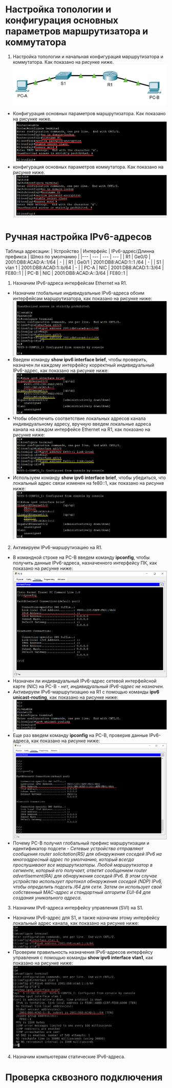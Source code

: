 # Настройка топологии и конфигурация основных параметров маршрутизатора и коммутатора
1. Настройка топологии и начальная конфигурация маршрутизатора и коммутатора. Как показано на рисунке ниже.
![](https://github.com/devops-user/otus/blob/main/homeworks/homework_08/images/topology.png)
  * Конфигурация основных параметров маршрутизатора. Как показано на рисунке ниже.
![](https://github.com/devops-user/otus/raw/main/homeworks/homework_08/images/base_cfg_router.png)
  * конфигурация основных параметров коммутатора. Как показано на рисунке ниже.
![](https://github.com/devops-user/otus/raw/main/homeworks/homework_02/images/base_cfg.png)

# Ручная настройка IPv6-адресов
Таблица адресации:
| Устройство | Интерфейс | IPv6-адрес/Длинна префикса | Шлюз по умолчанию |
|--- | --- | --- | --- |
| R1 | Ge0/0 | 2001:DB8:ACAD:A::1/64 | - |
| R1 | Ge0/1 | 2001:DB8:ACAD:1::1 /64 | - |
| S1 | vlan 1 | 2001:DB8:ACAD:1::b/64 | - |
| PC-A | NIC | 2001:DB8:ACAD:1::3/64 | FE80::1 |
| PC-B | NIC | 2001:DB8:ACAD:A::3/64 | FE80::1 |

1. Назначим IPv6-адреса интерфейсам Ethernet на R1.
  * Назначим глобальные индивидуальные IPv6-адреса обоим интерфейсам маршрутизатора, как показано на рисунке ниже:
![](https://github.com/devops-user/otus/raw/main/homeworks/homework_08/images/router_ipv6.png)
  * Введем команду **show ipv6 interface brief**, чтобы проверить, назначен ли каждому интерфейсу корректный индивидуальный IPv6-адрес, как показано на рисунке ниже:
![](https://github.com/devops-user/otus/raw/main/homeworks/homework_08/images/router_sh_br.png)
  * Чтобы обеспечить соответствие локальных адресов канала индивидуальному адресу, вручную введем локальные адреса канала на каждом интерфейсе Ethernet на R1, как показано на рисунке ниже:
![](https://github.com/devops-user/otus/raw/main/homeworks/homework_08/images/router_link_local.png)
  * Используем команду **show ipv6 interface brief**, чтобы убедиться, что локальный адрес связи изменен на fe80::1, как показано на рисунке ниже:
![](https://github.com/devops-user/otus/raw/main/homeworks/homework_08/images/router_sh_br_2.png)
2. Активируем IPv6-маршрутизацию на R1.
  * В командной строке на PC-B введем команду **ipconfig**, чтобы получить данные IPv6-адреса, назначенного интерфейсу ПК, как показано на рисунке ниже:
![](https://github.com/devops-user/otus/raw/main/homeworks/homework_08/images/PC_B_1.png)
  * Назначен ли индивидуальный IPv6-адрес сетевой интерфейсной карте (NIC) на PC-B - *нет, индивидуальный IPv6-адрес не назначен.*
  * Активируем IPv6-маршрутизацию на R1 с помощью команды **ipv6 unicast-routing**, как показано на рисунке ниже:
![](https://github.com/devops-user/otus/raw/main/homeworks/homework_08/images/router_unicast_r.png)
  * Еще раз введем команду **ipconfig** на PC-B, проверив данные IPv6-адреса, как показано на рисунке ниже:
![](https://github.com/devops-user/otus/raw/main/homeworks/homework_08/images/PC_B_2.png)
  * Почему PC-B получил глобальный префикс маршрутизации и идентификатор подсети - *Сетевые устройства отправляют сообщения router solicitation(RS) для обнаружения соседей IPv6 на многоадресный адрес по умолчанию, который всегда прослушивают все маршрутизаторы. Любой маршрутизатор в сегменте, который его получает, ответит сообщением router advertisement(RA) для обнаружения соседей IPv6. В этом случае устройство использует протокол обнаружения соседей (NDP) IPv6, чтобы определить подсеть /64 для сети. Затем он использует свой собственный MAC-адрес и стандартный алгоритм EUI-64 для создания уникального адреса.*
3. Назначим IPv6-адреса интерфейсу управления (SVI) на S1.
  * Назначим IPv6-адрес для S1, и также назначим этому интерфейсу локальный адрес канала, как показано на рисунке ниже:
![](https://github.com/devops-user/otus/raw/main/homeworks/homework_08/images/S1_IP.png)
  * Проверим правильность назначения IPv6-адресов интерфейсу управления с помощью команды **show ipv6 interface vlan1**, как показано на рисунке ниже:
![](https://github.com/devops-user/otus/raw/main/homeworks/homework_08/images/S1_sh_br.png)


4. Назначим компьютерам статические IPv6-адреса.

# Проверка сквозного подключения
